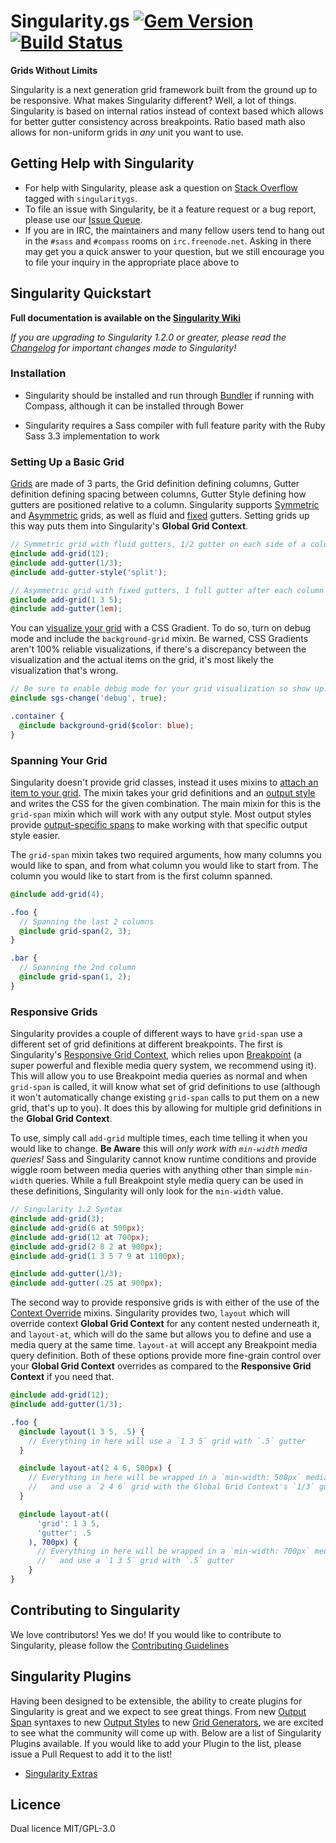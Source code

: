 # Singularity.gs [![Gem Version](https://badge.fury.io/rb/singularitygs.png)](http://badge.fury.io/rb/singularitygs) [![Build Status](https://travis-ci.org/Team-Sass/Singularity.png?branch=1.x.x)](https://travis-ci.org/Team-Sass/Singularity)

**Grids Without Limits**

Singularity is a next generation grid framework built from the ground up to be responsive. What makes Singularity different? Well, a lot of things. Singularity is based on internal ratios instead of context based which allows for better gutter consistency across breakpoints. Ratio based math also allows for non-uniform grids in *any* unit you want to use.

## Getting Help with Singularity

* For help with Singularity, please ask a question on [Stack Overflow](http://stackoverflow.com/questions/ask) tagged with `singularitygs`.
* To file an issue with Singularity, be it a feature request or a bug report, please use our [Issue Queue](https://github.com/Team-Sass/Singularity/issues).
* If you are in IRC, the maintainers and many fellow users tend to hang out in the `#sass` and `#compass` rooms on `irc.freenode.net`. Asking in there may get you a quick answer to your question, but we still encourage you to file your inquiry in the appropriate place above to 

## Singularity Quickstart

**Full documentation is available on the [Singularity Wiki](https://github.com/Team-Sass/Singularity/wiki)**

*If you are upgrading to Singularity 1.2.0 or greater, please read the [Changelog](https://github.com/Team-Sass/Singularity/blob/1.x.x/CHANGELOG.md) for important changes made to Singularity!*

### Installation

* Singularity should be installed and run through [Bundler](https://github.com/Team-Sass/Singularity/wiki/Installation#installation) if running with Compass, although it can be installed through Bower

* Singularity requires a Sass compiler with full feature parity with the Ruby Sass 3.3 implementation to work

### Setting Up a Basic Grid

[Grids](https://github.com/Team-Sass/Singularity/wiki/Creating-Grids) are made of 3 parts, the Grid definition defining columns, Gutter definition defining spacing between columns, Gutter Style defining how gutters are positioned relative to a column. Singularity supports [Symmetric](https://github.com/Team-Sass/Singularity/wiki/Creating-Grids#symmetric-grids) and [Asymmetric](https://github.com/Team-Sass/Singularity/wiki/Creating-Grids#asymmetric-grids) grids, as well as fluid and [fixed](https://github.com/Team-Sass/Singularity/wiki/Creating-Grids#fixed-gutters) gutters. Setting grids up this way puts them into Singularity's **Global Grid Context**.

```scss
// Symmetric grid with fluid gutters, 1/2 gutter on each side of a column
@include add-grid(12);
@include add-gutter(1/3);
@include add-gutter-style('split');
```

```scss
// Asymmetric grid with fixed gutters, 1 full gutter after each column
@include add-grid(1 3 5);
@include add-gutter(1em);
```

You can [visualize your grid](https://github.com/Team-Sass/Singularity/wiki/Creating-Grids#visualizing-your-grids) with a CSS Gradient. To do so, turn on debug mode and include the `background-grid` mixin. Be warned, CSS Gradients aren't 100% reliable visualizations, if there's a discrepancy between the visualization and the actual items on the grid, it's most likely the visualization that's wrong.

```scss
// Be sure to enable debug mode for your grid visualization so show up:
@include sgs-change('debug', true);

.container {
  @include background-grid($color: blue);
}
```` 

### Spanning Your Grid

Singularity doesn't provide grid classes, instead it uses mixins to [attach an item to your grid](https://github.com/Team-Sass/Singularity/wiki/Spanning-The-Grid). The mixin takes your grid definitions and an [output style](https://github.com/Team-Sass/Singularity/wiki/Output-Styles) and writes the CSS for the given combination. The main mixin for this is the `grid-span` mixin which will work with any output style. Most output styles provide [output-specific spans](https://github.com/Team-Sass/Singularity/wiki/Spanning-The-Grid#output-span) to make working with that specific output style easier.

The `grid-span` mixin takes two required arguments, how many columns you would like to span, and from what column you would like to start from. The column you would like to start from is the first column spanned.

```scss
@include add-grid(4);

.foo {
  // Spanning the last 2 columns
  @include grid-span(2, 3);
}

.bar {
  // Spanning the 2nd column
  @include grid-span(1, 2);
}
```

### Responsive Grids

Singularity provides a couple of different ways to have `grid-span` use a different set of grid definitions at different breakpoints. The first is Singularity's [Responsive Grid Context](https://github.com/Team-Sass/Singularity/wiki/Creating-Grids#responsive-grids), which relies upon [Breakpoint](https://github.com/team-sass/breakpoint) (a super powerful and flexible media query system, we recommend using it). This will allow you to use Breakpoint media queries as normal and when `grid-span` is called, it will know what set of grid definitions to use (although it won't automatically change existing `grid-span` calls to put them on a new grid, that's up to you). It does this by allowing for multiple grid definitions in the **Global Grid Context**.

To use, simply call `add-grid` multiple times, each time telling it when you would like to change. **Be Aware** this will *only work with `min-width` media queries!* Sass and Singularity cannot know runtime conditions and provide wiggle room between media queries with anything other than simple `min-width` queries. While a full Breakpoint style media query can be used in these definitions, Singularity will only look for the `min-width` value.

```scss
// Singularity 1.2 Syntax
@include add-grid(3);
@include add-grid(6 at 500px);
@include add-grid(12 at 700px);
@include add-grid(2 8 2 at 900px);
@include add-grid(1 3 5 7 9 at 1100px);

@include add-gutter(1/3);
@include add-gutter(.25 at 900px);
```

The second way to provide responsive grids is with either of the use of the [Context Override](https://github.com/Team-Sass/Singularity/wiki/Spanning-The-Grid#group-context-overrides) mixins. Singularity provides two, `layout` which will override context **Global Grid Context** for any content nested underneath it, and `layout-at`, which will do the same but allows you to define and use a media query at the same time. `layout-at` will accept any Breakpoint media query definition. Both of these options provide more fine-grain control over your **Global Grid Context** overrides as compared to the **Responsive Grid Context** if you need that.

```scss
@include add-grid(12);
@include add-gutter(1/3);

.foo {
  @include layout(1 3 5, .5) {
    // Everything in here will use a `1 3 5` grid with `.5` gutter
  }

  @include layout-at(2 4 6, 500px) {
    // Everything in here will be wrapped in a `min-width: 500px` media query
    //   and use a `2 4 6` grid with the Global Grid Context's `1/3` gutter
  }

  @include layout-at((
      'grid': 1 3 5,
      'gutter': .5
    ), 700px) {
      // Everything in here will be wrapped in a `min-width: 700px` media query
      //   and use a `1 3 5` grid with `.5` gutter
    }
}
```

## Contributing to Singularity

We love contributors! Yes we do! If you would like to contribute to Singularity, please follow the [Contributing Guidelines](https://github.com/Team-Sass/Singularity/blob/1.x.x/CONTRIBUTING.md)

## Singularity Plugins

Having been designed to be extensible, the ability to create plugins for Singularity is great and we expect to see great things. From new [Output Span](https://github.com/Team-Sass/Singularity/wiki/Spanning-The-Grid#output-span) syntaxes to new [Output Styles](https://github.com/Team-Sass/Singularity/wiki/Output-Styles) to new [Grid Generators](https://github.com/Team-Sass/Singularity/wiki/Grid-Generators), we are excited to see what the community will come up with. Below are a list of Singularity Plugins available. If you would like to add your Plugin to the list, please issue a Pull Request to add it to the list!

* [Singularity Extras](https://github.com/Team-Sass/Singularity-Extras)

## Licence

Dual licence MIT/GPL-3.0
